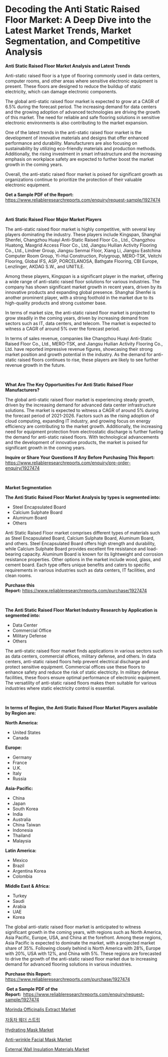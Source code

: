 <p><h1>Decoding the Anti Static Raised Floor Market: A Deep Dive into the Latest Market Trends, Market Segmentation, and Competitive Analysis</h1></p><p><strong>Anti Static Raised Floor Market Analysis and Latest Trends</strong></p>
<p><p>Anti-static raised floor is a type of flooring commonly used in data centers, computer rooms, and other areas where sensitive electronic equipment is present. These floors are designed to reduce the buildup of static electricity, which can damage electronic components.</p><p>The global anti-static raised floor market is expected to grow at a CAGR of 6.5% during the forecast period. The increasing demand for data centers and the growing adoption of advanced technologies are driving the growth of this market. The need for reliable and safe flooring solutions in sensitive electronic environments is also contributing to the market expansion.</p><p>One of the latest trends in the anti-static raised floor market is the development of innovative materials and designs that offer enhanced performance and durability. Manufacturers are also focusing on sustainability by utilizing eco-friendly materials and production methods. Additionally, the rising investment in smart infrastructure and the increasing emphasis on workplace safety are expected to further boost the market growth in the coming years.</p><p>Overall, the anti-static raised floor market is poised for significant growth as organizations continue to prioritize the protection of their valuable electronic equipment.</p></p>
<p><strong>Get a Sample PDF of the Report:&nbsp;</strong> <a href="https://www.reliableresearchreports.com/enquiry/request-sample/1927474">https://www.reliableresearchreports.com/enquiry/request-sample/1927474</a></p>
<p>&nbsp;</p>
<p><strong>Anti Static Raised Floor Major Market Players</strong></p>
<p><p>The anti-static raised floor market is highly competitive, with several key players dominating the industry. These players include Kingspan, Shanghai Shenfei, Changzhou Huayi Anti-Static Raised Floor Co., Ltd., Changzhou Huatong, Maxgrid Access Floor Co., Ltd, Jiangsu Huilian Activity Flooring Co., Ltd., Lindner Group, Jiangsu Senmai Floor, Xiang Li, Jiangsu Eastchina Computer Room Group, Yi-Hui Construction, Polygroup, MERO-TSK, Veitchi Flooring, Global IFS, ASP, PORCELANOSA, Bathgate Flooring, CBI Europe, Lenzlinger, AKDAG S.W., and UNITILE.</p><p>Among these players, Kingspan is a significant player in the market, offering a wide range of anti-static raised floor solutions for various industries. The company has shown significant market growth in recent years, driven by its innovative products and expanding global presence. Shanghai Shenfei is another prominent player, with a strong foothold in the market due to its high-quality products and strong customer base.</p><p>In terms of market size, the anti-static raised floor market is projected to grow steadily in the coming years, driven by increasing demand from sectors such as IT, data centers, and telecom. The market is expected to witness a CAGR of around 5% over the forecast period.</p><p>In terms of sales revenue, companies like Changzhou Huayi Anti-Static Raised Floor Co., Ltd., MERO-TSK, and Jiangsu Huilian Activity Flooring Co., Ltd. have reported impressive revenue figures, showcasing their strong market position and growth potential in the industry. As the demand for anti-static raised floors continues to rise, these players are likely to see further revenue growth in the future.</p></p>
<p>&nbsp;</p>
<p><strong>What Are The Key Opportunities For Anti Static Raised Floor Manufacturers?</strong></p>
<p><p>The global anti-static raised floor market is experiencing steady growth, driven by the increasing demand for advanced data center infrastructure solutions. The market is expected to witness a CAGR of around 5% during the forecast period of 2021-2026. Factors such as the rising adoption of cloud computing, expanding IT industry, and growing focus on energy efficiency are contributing to the market growth. Additionally, the increasing need for equipment protection from electrostatic discharge is further fueling the demand for anti-static raised floors. With technological advancements and the development of innovative products, the market is poised for significant growth in the coming years.</p></p>
<p><strong>Inquire or Share Your Questions If Any Before Purchasing This Report:</strong> <a href="https://www.reliableresearchreports.com/enquiry/pre-order-enquiry/1927474">https://www.reliableresearchreports.com/enquiry/pre-order-enquiry/1927474</a></p>
<p>&nbsp;</p>
<p><strong>Market Segmentation</strong></p>
<p><strong>The Anti Static Raised Floor Market Analysis by types is segmented into:</strong></p>
<p><ul><li>Steel Encapsulated Board</li><li>Calcium Sulphate Board</li><li>Aluminum Board</li><li>Others</li></ul></p>
<p><p>Anti Static Raised Floor market comprises different types of materials such as Steel Encapsulated Board, Calcium Sulphate Board, Aluminum Board, and others. Steel Encapsulated Board offers high strength and durability, while Calcium Sulphate Board provides excellent fire resistance and load-bearing capacity. Aluminum Board is known for its lightweight and corrosion resistance properties. Other options in the market include wood, glass, and cement board. Each type offers unique benefits and caters to specific requirements in various industries such as data centers, IT facilities, and clean rooms.</p></p>
<p><strong>Purchase this Report:&nbsp;</strong><a href="https://www.reliableresearchreports.com/purchase/1927474">https://www.reliableresearchreports.com/purchase/1927474</a></p>
<p>&nbsp;</p>
<p><strong>The Anti Static Raised Floor Market Industry Research by Application is segmented into:</strong></p>
<p><ul><li>Data Center</li><li>Commercial Office</li><li>Military Defense</li><li>Others</li></ul></p>
<p><p>The anti-static raised floor market finds applications in various sectors such as data centers, commercial offices, military defense, and others. In data centers, anti-static raised floors help prevent electrical discharge and protect sensitive equipment. Commercial offices use these floors to enhance safety and reduce the risk of static electricity. In military defense facilities, these floors ensure optimal performance of electronic equipment. The versatility of anti-static raised floors makes them suitable for various industries where static electricity control is essential.</p></p>
<p>&nbsp;</p>
<p><strong>In terms of Region, the Anti Static Raised Floor Market Players available by Region are:</strong></p>
<p>
    <p> <strong> North America: </strong>
        <ul>
            <li>United States</li>
            <li>Canada</li>
        </ul>
        </p> 
    <p> <strong> Europe: </strong>
        <ul>
            <li>Germany</li>
            <li>France</li>
            <li>U.K.</li>
            <li>Italy</li>
            <li>Russia</li>
        </ul>
        </p> 
    <p> <strong> Asia-Pacific: </strong>
        <ul>
            <li>China</li>
            <li>Japan</li>
            <li>South Korea</li>
            <li>India</li>
            <li>Australia</li>
            <li>China Taiwan</li>
            <li>Indonesia</li>
            <li>Thailand</li>
            <li>Malaysia</li>
        </ul>
        </p> 
    <p> <strong> Latin America: </strong>
        <ul>
            <li>Mexico</li>
            <li>Brazil</li>
            <li>Argentina Korea</li>
            <li>Colombia</li>
        </ul>
        </p> 
    <p> <strong> Middle East & Africa: </strong>
        <ul>
            <li>Turkey</li>
            <li>Saudi</li>
            <li>Arabia</li>
            <li>UAE</li>
            <li>Korea</li>
        </ul>
    </p>
    </p>
<p><p>The global anti-static raised floor market is anticipated to witness significant growth in the coming years, with regions such as North America, Asia Pacific, Europe, USA, and China at the forefront. Among these regions, Asia Pacific is expected to dominate the market, with a projected market share of 35%. Following closely behind is North America with 28%, Europe with 20%, USA with 12%, and China with 5%. These regions are forecasted to drive the growth of the anti-static raised floor market due to increasing demand for advanced flooring solutions in various industries.</p></p>
<p><strong>Purchase this Report: </strong><a href="https://www.reliableresearchreports.com/purchase/1927474">https://www.reliableresearchreports.com/purchase/1927474</a></p>
<p>&nbsp;<strong>Get a Sample PDF of the Report:&nbsp;&nbsp;</strong><a href="https://www.reliableresearchreports.com/enquiry/request-sample/1927474">https://www.reliableresearchreports.com/enquiry/request-sample/1927474</a></p>
<p><strong></strong></p>
<p><p><a href="https://view.publitas.com/reportprime-1/morinda-officinalis-extract-market-offers-provide-insightful-data-for-the-time-period-from-2024-to-2031-and-also-provide-analysis-based-on-application-type-and-region/">Morinda Officinalis Extract Market</a></p><p><a href="https://medium.com/@hemantdesphyueqnd3dfnln68/%EC%9E%90%EB%8F%99%EC%B0%A8-%EC%9B%A8%EB%8D%94%EC%8A%A4%ED%8A%B8%EB%A6%BD-%EC%8B%9C%EC%9E%A5-%EC%8B%9C%EC%9E%A5-cagr-%EC%8B%9C%EC%9E%A5-%ED%8A%B8%EB%A0%8C%EB%93%9C-%EB%B0%8F-%EC%84%B1%EC%9E%A5-%EC%A0%84%EB%9E%B5%EC%97%90-%EB%8C%80%ED%95%9C-%ED%86%B5%EC%B0%B0%EB%A0%A5-0b250a4a232d">자동차 웨더 스트립</a></p><p><a href="https://ivy-potential-64b.notion.site/Hydrating-Mask-Market-Provides-Detailed-Segmentation-of-this-Market-based-on-Type-Application-and--c7bac09acc3a4c33a8f8cf56c7e77eb3">Hydrating Mask Market</a></p><p><a href="https://five-trouble-98a.notion.site/Anti-wrinkle-Facial-Mask-Market-Offer-Valuable-Insights-into-Market-Size-Market-Share-Market-Trend-0e3868fda3a448649db20302df9dda33">Anti-wrinkle Facial Mask Market</a></p><p><a href="https://github.com/zjyglelu/Market-Research-Report-List-1/blob/main/external-wall-insulation-materials-market.md">External Wall Insulation Materials Market</a></p></p>